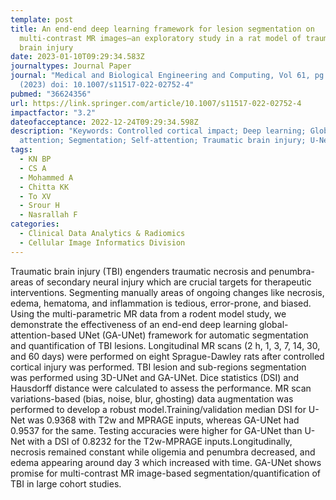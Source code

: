 ```yaml
---
template: post
title: An end-end deep learning framework for lesion segmentation on
  multi-contrast MR images—an exploratory study in a rat model of traumatic
  brain injury
date: 2023-01-10T09:29:34.583Z
journaltypes: Journal Paper
journal: "Medical and Biological Engineering and Computing, Vol 61, pg 847-865
  (2023) doi: 10.1007/s11517-022-02752-4"
pubmed: "36624356"
url: https://link.springer.com/article/10.1007/s11517-022-02752-4
impactfactor: "3.2"
dateofacceptance: 2022-12-24T09:29:34.598Z
description: "Keywords: Controlled cortical impact; Deep learning; Global
  attention; Segmentation; Self-attention; Traumatic brain injury; U-Net. "
tags:
  - KN BP
  - CS A
  - Mohammed A
  - Chitta KK
  - To XV
  - Srour H
  - Nasrallah F
categories:
  - Clinical Data Analytics & Radiomics
  - Cellular Image Informatics Division
---
```

<!--StartFragment-->

Traumatic brain injury (TBI) engenders traumatic necrosis and penumbra-areas of secondary neural injury which are crucial targets for therapeutic interventions. Segmenting manually areas of ongoing changes like necrosis, edema, hematoma, and inflammation is tedious, error-prone, and biased. Using the multi-parametric MR data from a rodent model study, we demonstrate the effectiveness of an end-end deep learning global-attention-based UNet (GA-UNet) framework for automatic segmentation and quantification of TBI lesions. Longitudinal MR scans (2 h, 1, 3, 7, 14, 30, and 60 days) were performed on eight Sprague-Dawley rats after controlled cortical injury was performed. TBI lesion and sub-regions segmentation was performed using 3D-UNet and GA-UNet. Dice statistics (DSI) and Hausdorff distance were calculated to assess the performance. MR scan variations-based (bias, noise, blur, ghosting) data augmentation was performed to develop a robust model.Training/validation median DSI for U-Net was 0.9368 with T2w and MPRAGE inputs, whereas GA-UNet had 0.9537 for the same. Testing accuracies were higher for GA-UNet than U-Net with a DSI of 0.8232 for the T2w-MPRAGE inputs.Longitudinally, necrosis remained constant while oligemia and penumbra decreased, and edema appearing around day 3 which increased with time. GA-UNet shows promise for multi-contrast MR image-based segmentation/quantification of TBI in large cohort studies.

<!--EndFragment-->